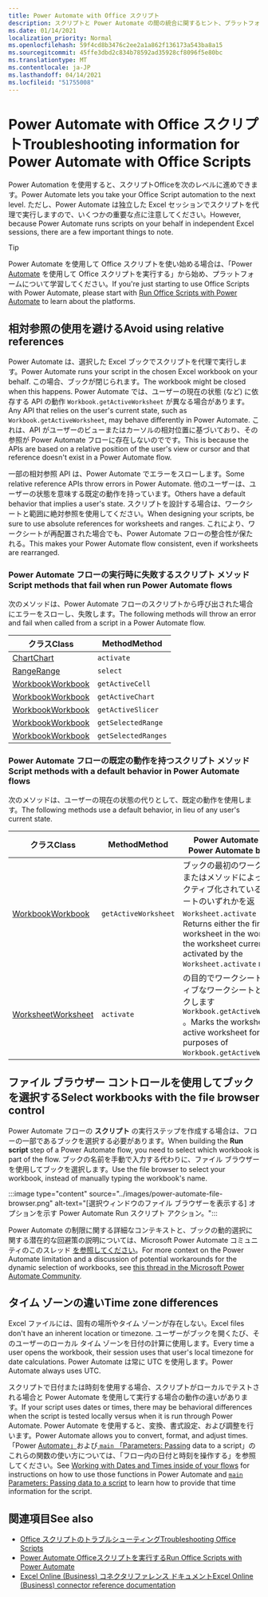 ```yaml
---
title: Power Automate with Office スクリプト
description: スクリプトと Power Automate の間の統合に関するヒント、プラットフォーム情報、既知Office問題。
ms.date: 01/14/2021
localization_priority: Normal
ms.openlocfilehash: 59f4cd8b3476c2ee2a1a862f136173a543ba8a15
ms.sourcegitcommit: 45ffe3dbd2c834b78592ad35928cf8096f5e80bc
ms.translationtype: MT
ms.contentlocale: ja-JP
ms.lasthandoff: 04/14/2021
ms.locfileid: "51755008"
---
```

# <a name="troubleshooting-information-for-power-automate-with-office-scripts"></a><span data-ttu-id="e81bc-103">Power Automate with Office スクリプト</span><span class="sxs-lookup"><span data-stu-id="e81bc-103">Troubleshooting information for Power Automate with Office Scripts</span></span>

<span data-ttu-id="e81bc-104">Power Automation を使用すると、スクリプトOfficeを次のレベルに進めできます。</span><span class="sxs-lookup"><span data-stu-id="e81bc-104">Power Automate lets you take your Office Script automation to the next level.</span></span> <span data-ttu-id="e81bc-105">ただし、Power Automate は独立した Excel セッションでスクリプトを代理で実行しますので、いくつかの重要な点に注意してください。</span><span class="sxs-lookup"><span data-stu-id="e81bc-105">However, because Power Automate runs scripts on your behalf in independent Excel sessions, there are a few important things to note.</span></span>

> [!TIP]
> <span data-ttu-id="e81bc-106">Power Automate を使用して Office スクリプトを使い始める場合は、「Power [Automate](../develop/power-automate-integration.md) を使用して Office スクリプトを実行する」から始め、プラットフォームについて学習してください。</span><span class="sxs-lookup"><span data-stu-id="e81bc-106">If you're just starting to use Office Scripts with Power Automate, please start with [Run Office Scripts with Power Automate](../develop/power-automate-integration.md) to learn about the platforms.</span></span>

## <a name="avoid-using-relative-references"></a><span data-ttu-id="e81bc-107">相対参照の使用を避ける</span><span class="sxs-lookup"><span data-stu-id="e81bc-107">Avoid using relative references</span></span>

<span data-ttu-id="e81bc-108">Power Automate は、選択した Excel ブックでスクリプトを代理で実行します。</span><span class="sxs-lookup"><span data-stu-id="e81bc-108">Power Automate runs your script in the chosen Excel workbook on your behalf.</span></span> <span data-ttu-id="e81bc-109">この場合、ブックが閉じられます。</span><span class="sxs-lookup"><span data-stu-id="e81bc-109">The workbook might be closed when this happens.</span></span> <span data-ttu-id="e81bc-110">Power Automate では、ユーザーの現在の状態 (など) に依存する API の動作 `Workbook.getActiveWorksheet` が異なる場合があります。</span><span class="sxs-lookup"><span data-stu-id="e81bc-110">Any API that relies on the user's current state, such as `Workbook.getActiveWorksheet`, may behave differently in Power Automate.</span></span> <span data-ttu-id="e81bc-111">これは、API がユーザーのビューまたはカーソルの相対位置に基づいており、その参照が Power Automate フローに存在しないのでです。</span><span class="sxs-lookup"><span data-stu-id="e81bc-111">This is because the APIs are based on a relative position of the user's view or cursor and that reference doesn't exist in a Power Automate flow.</span></span>

<span data-ttu-id="e81bc-112">一部の相対参照 API は、Power Automate でエラーをスローします。</span><span class="sxs-lookup"><span data-stu-id="e81bc-112">Some relative reference APIs throw errors in Power Automate.</span></span> <span data-ttu-id="e81bc-113">他のユーザーは、ユーザーの状態を意味する既定の動作を持っています。</span><span class="sxs-lookup"><span data-stu-id="e81bc-113">Others have a default behavior that implies a user's state.</span></span> <span data-ttu-id="e81bc-114">スクリプトを設計する場合は、ワークシートと範囲に絶対参照を使用してください。</span><span class="sxs-lookup"><span data-stu-id="e81bc-114">When designing your scripts, be sure to use absolute references for worksheets and ranges.</span></span> <span data-ttu-id="e81bc-115">これにより、ワークシートが再配置された場合でも、Power Automate フローの整合性が保たれる。</span><span class="sxs-lookup"><span data-stu-id="e81bc-115">This makes your Power Automate flow consistent, even if worksheets are rearranged.</span></span>

### <a name="script-methods-that-fail-when-run-power-automate-flows"></a><span data-ttu-id="e81bc-116">Power Automate フローの実行時に失敗するスクリプト メソッド</span><span class="sxs-lookup"><span data-stu-id="e81bc-116">Script methods that fail when run Power Automate flows</span></span>

<span data-ttu-id="e81bc-117">次のメソッドは、Power Automate フローのスクリプトから呼び出された場合にエラーをスローし、失敗します。</span><span class="sxs-lookup"><span data-stu-id="e81bc-117">The following methods will throw an error and fail when called from a script in a Power Automate flow.</span></span>

| <span data-ttu-id="e81bc-118">クラス</span><span class="sxs-lookup"><span data-stu-id="e81bc-118">Class</span></span> | <span data-ttu-id="e81bc-119">Method</span><span class="sxs-lookup"><span data-stu-id="e81bc-119">Method</span></span> |
|--|--|
| [<span data-ttu-id="e81bc-120">Chart</span><span class="sxs-lookup"><span data-stu-id="e81bc-120">Chart</span></span>](/javascript/api/office-scripts/excelscript/excelscript.chart) | `activate` |
| [<span data-ttu-id="e81bc-121">Range</span><span class="sxs-lookup"><span data-stu-id="e81bc-121">Range</span></span>](/javascript/api/office-scripts/excelscript/excelscript.range) | `select` |
| [<span data-ttu-id="e81bc-122">Workbook</span><span class="sxs-lookup"><span data-stu-id="e81bc-122">Workbook</span></span>](/javascript/api/office-scripts/excelscript/excelscript.workbook) | `getActiveCell` |
| [<span data-ttu-id="e81bc-123">Workbook</span><span class="sxs-lookup"><span data-stu-id="e81bc-123">Workbook</span></span>](/javascript/api/office-scripts/excelscript/excelscript.workbook) | `getActiveChart` |
| [<span data-ttu-id="e81bc-124">Workbook</span><span class="sxs-lookup"><span data-stu-id="e81bc-124">Workbook</span></span>](/javascript/api/office-scripts/excelscript/excelscript.workbook) | `getActiveSlicer` |
| [<span data-ttu-id="e81bc-125">Workbook</span><span class="sxs-lookup"><span data-stu-id="e81bc-125">Workbook</span></span>](/javascript/api/office-scripts/excelscript/excelscript.workbook) | `getSelectedRange` |
| [<span data-ttu-id="e81bc-126">Workbook</span><span class="sxs-lookup"><span data-stu-id="e81bc-126">Workbook</span></span>](/javascript/api/office-scripts/excelscript/excelscript.workbook) | `getSelectedRanges` |

### <a name="script-methods-with-a-default-behavior-in-power-automate-flows"></a><span data-ttu-id="e81bc-127">Power Automate フローの既定の動作を持つスクリプト メソッド</span><span class="sxs-lookup"><span data-stu-id="e81bc-127">Script methods with a default behavior in Power Automate flows</span></span>

<span data-ttu-id="e81bc-128">次のメソッドは、ユーザーの現在の状態の代りとして、既定の動作を使用します。</span><span class="sxs-lookup"><span data-stu-id="e81bc-128">The following methods use a default behavior, in lieu of any user's current state.</span></span>

| <span data-ttu-id="e81bc-129">クラス</span><span class="sxs-lookup"><span data-stu-id="e81bc-129">Class</span></span> | <span data-ttu-id="e81bc-130">Method</span><span class="sxs-lookup"><span data-stu-id="e81bc-130">Method</span></span> | <span data-ttu-id="e81bc-131">Power Automate の動作</span><span class="sxs-lookup"><span data-stu-id="e81bc-131">Power Automate behavior</span></span> |
|--|--|--|
| [<span data-ttu-id="e81bc-132">Workbook</span><span class="sxs-lookup"><span data-stu-id="e81bc-132">Workbook</span></span>](/javascript/api/office-scripts/excelscript/excelscript.workbook) | `getActiveWorksheet` | <span data-ttu-id="e81bc-133">ブックの最初のワークシート、またはメソッドによって現在アクティブ化されているワークシートのいずれかを返 `Worksheet.activate` します。</span><span class="sxs-lookup"><span data-stu-id="e81bc-133">Returns either the first worksheet in the workbook or the worksheet currently activated by the `Worksheet.activate` method.</span></span> |
| [<span data-ttu-id="e81bc-134">Worksheet</span><span class="sxs-lookup"><span data-stu-id="e81bc-134">Worksheet</span></span>](/javascript/api/office-scripts/excelscript/excelscript.worksheet) | `activate` | <span data-ttu-id="e81bc-135">の目的でワークシートをアクティブなワークシートとしてマークします `Workbook.getActiveWorksheet` 。</span><span class="sxs-lookup"><span data-stu-id="e81bc-135">Marks the worksheet as the active worksheet for purposes of `Workbook.getActiveWorksheet`.</span></span> |

## <a name="select-workbooks-with-the-file-browser-control"></a><span data-ttu-id="e81bc-136">ファイル ブラウザー コントロールを使用してブックを選択する</span><span class="sxs-lookup"><span data-stu-id="e81bc-136">Select workbooks with the file browser control</span></span>

<span data-ttu-id="e81bc-137">Power Automate フローの **スクリプト** の実行ステップを作成する場合は、フローの一部であるブックを選択する必要があります。</span><span class="sxs-lookup"><span data-stu-id="e81bc-137">When building the **Run script** step of a Power Automate flow, you need to select which workbook is part of the flow.</span></span> <span data-ttu-id="e81bc-138">ブックの名前を手動で入力する代わりに、ファイル ブラウザーを使用してブックを選択します。</span><span class="sxs-lookup"><span data-stu-id="e81bc-138">Use the file browser to select your workbook, instead of manually typing the workbook's name.</span></span>

:::image type="content" source="../images/power-automate-file-browser.png" alt-text="[選択ウィンドウのファイル ブラウザーを表示する] オプションを示す Power Automate Run スクリプト アクション。":::

<span data-ttu-id="e81bc-140">Power Automate の制限に関する詳細なコンテキストと、ブックの動的選択に関する潜在的な回避策の説明については、Microsoft Power Automate コミュニティのこのスレッド [を参照してください](https://powerusers.microsoft.com/t5/Power-Automate-Ideas/Allow-for-dynamic-quot-file-quot-value-for-excel-quot-get-a-row/idi-p/103091#)。</span><span class="sxs-lookup"><span data-stu-id="e81bc-140">For more context on the Power Automate limitation and a discussion of potential workarounds for the dynamic selection of workbooks, see [this thread in the Microsoft Power Automate Community](https://powerusers.microsoft.com/t5/Power-Automate-Ideas/Allow-for-dynamic-quot-file-quot-value-for-excel-quot-get-a-row/idi-p/103091#).</span></span>

## <a name="time-zone-differences"></a><span data-ttu-id="e81bc-141">タイム ゾーンの違い</span><span class="sxs-lookup"><span data-stu-id="e81bc-141">Time zone differences</span></span>

<span data-ttu-id="e81bc-142">Excel ファイルには、固有の場所やタイム ゾーンが存在しない。</span><span class="sxs-lookup"><span data-stu-id="e81bc-142">Excel files don't have an inherent location or timezone.</span></span> <span data-ttu-id="e81bc-143">ユーザーがブックを開くたび、そのユーザーのローカル タイム ゾーンを日付の計算に使用します。</span><span class="sxs-lookup"><span data-stu-id="e81bc-143">Every time a user opens the workbook, their session uses that user's local timezone for date calculations.</span></span> <span data-ttu-id="e81bc-144">Power Automate は常に UTC を使用します。</span><span class="sxs-lookup"><span data-stu-id="e81bc-144">Power Automate always uses UTC.</span></span>

<span data-ttu-id="e81bc-145">スクリプトで日付または時刻を使用する場合、スクリプトがローカルでテストされる場合と Power Automate を使用して実行する場合の動作の違いがあります。</span><span class="sxs-lookup"><span data-stu-id="e81bc-145">If your script uses dates or times, there may be behavioral differences when the script is tested locally versus when it is run through Power Automate.</span></span> <span data-ttu-id="e81bc-146">Power Automate を使用すると、変換、書式設定、および調整を行います。</span><span class="sxs-lookup"><span data-stu-id="e81bc-146">Power Automate allows you to convert, format, and adjust times.</span></span> <span data-ttu-id="e81bc-147">「Power [Automate」](https://flow.microsoft.com/blog/working-with-dates-and-times/)および[ `main` 「Parameters: Passing](../develop/power-automate-integration.md#main-parameters-passing-data-to-a-script) data to a script」のこれらの関数の使い方については、「フロー内の日付と時刻を操作する」を参照してください。</span><span class="sxs-lookup"><span data-stu-id="e81bc-147">See [Working with Dates and Times inside of your flows](https://flow.microsoft.com/blog/working-with-dates-and-times/) for instructions on how to use those functions in Power Automate and [`main` Parameters: Passing data to a script](../develop/power-automate-integration.md#main-parameters-passing-data-to-a-script) to learn how to provide that time information for the script.</span></span>

## <a name="see-also"></a><span data-ttu-id="e81bc-148">関連項目</span><span class="sxs-lookup"><span data-stu-id="e81bc-148">See also</span></span>

- [<span data-ttu-id="e81bc-149">Office スクリプトのトラブルシューティング</span><span class="sxs-lookup"><span data-stu-id="e81bc-149">Troubleshooting Office Scripts</span></span>](troubleshooting.md)
- [<span data-ttu-id="e81bc-150">Power Automate Officeスクリプトを実行する</span><span class="sxs-lookup"><span data-stu-id="e81bc-150">Run Office Scripts with Power Automate</span></span>](../develop/power-automate-integration.md)
- [<span data-ttu-id="e81bc-151">Excel Online (Business) コネクタリファレンス ドキュメント</span><span class="sxs-lookup"><span data-stu-id="e81bc-151">Excel Online (Business) connector reference documentation</span></span>](/connectors/excelonlinebusiness/)
